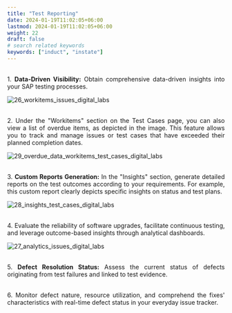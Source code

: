 ```yaml
---
title: "Test Reporting"
date: 2024-01-19T11:02:05+06:00
lastmod: 2024-01-19T11:02:05+06:00
weight: 22
draft: false
# search related keywords
keywords: ["induct", "instate"]
---
```

<div style='text-align: justify;'>

</br>1. **Data-Driven Visibility:** Obtain comprehensive data-driven insights into your SAP testing processes.

![26_workitems_issues_digital_labs](https://storage.googleapis.com/ktern-public-files/product-documentation/Digital%20Labs/26_workitems_issues_digital_labs.png)

</br>2. Under the "Workitems" section on the Test Cases page, you can also view a list of overdue items, as depicted in the image. This feature allows you to track and manage issues or test cases that have exceeded their planned completion dates.

![29_overdue_data_workitems_test_cases_digital_labs](https://storage.googleapis.com/ktern-public-files/product-documentation/Digital%20Labs/29_overdue_data_workitems_test_cases_digital_labs.png)

</br>3. **Custom Reports Generation:** In the "Insights" section, generate detailed reports on the test outcomes according to your requirements. For example, this custom report clearly depicts specific insights on status and test plans.

![28_insights_test_cases_digital_labs](https://storage.googleapis.com/ktern-public-files/product-documentation/Digital%20Labs/28_insights_test_cases_digital_labs.png)

</br>4. Evaluate the reliability of software upgrades, facilitate continuous testing, and leverage outcome-based insights through analytical dashboards.

![27_analytics_issues_digital_labs](https://storage.googleapis.com/ktern-public-files/product-documentation/Digital%20Labs/27_analytics_issues_digital_labs.png)

</br>5. **Defect Resolution Status:** Assess the current status of defects originating from test failures and linked to test evidence. 

</br>6. Monitor defect nature, resource utilization, and comprehend the fixes' characteristics with real-time defect status in your everyday issue tracker.

</div>